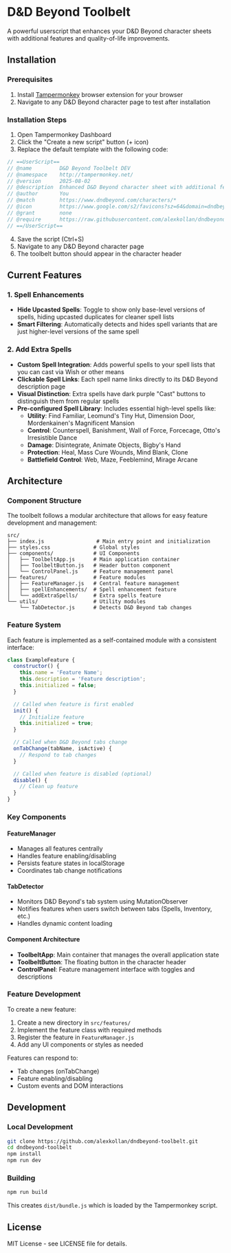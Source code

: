 # D&D Beyond Toolbelt

A powerful userscript that enhances your D&D Beyond character sheets with additional features and quality-of-life improvements.

## Installation

### Prerequisites
1. Install [Tampermonkey](https://www.tampermonkey.net/) browser extension for your browser
2. Navigate to any D&D Beyond character page to test after installation

### Installation Steps
1. Open Tampermonkey Dashboard
2. Click the "Create a new script" button (+ icon)
3. Replace the default template with the following code:

```javascript
// ==UserScript==
// @name         D&D Beyond Toolbelt DEV
// @namespace    http://tampermonkey.net/
// @version      2025-08-02
// @description  Enhanced D&D Beyond character sheet with additional features
// @author       You
// @match        https://www.dndbeyond.com/characters/*
// @icon         https://www.google.com/s2/favicons?sz=64&domain=dndbeyond.com
// @grant        none
// @require      https://raw.githubusercontent.com/alexkollan/dndbeyond-toolbelt/refs/heads/main/dist/bundle.js
// ==/UserScript==
```

4. Save the script (Ctrl+S)
5. Navigate to any D&D Beyond character page
6. The toolbelt button should appear in the character header

## Current Features

### 1. Spell Enhancements
- **Hide Upcasted Spells**: Toggle to show only base-level versions of spells, hiding upcasted duplicates for cleaner spell lists
- **Smart Filtering**: Automatically detects and hides spell variants that are just higher-level versions of the same spell

### 2. Add Extra Spells
- **Custom Spell Integration**: Adds powerful spells to your spell lists that you can cast via Wish or other means
- **Clickable Spell Links**: Each spell name links directly to its D&D Beyond description page
- **Visual Distinction**: Extra spells have dark purple "Cast" buttons to distinguish them from regular spells
- **Pre-configured Spell Library**: Includes essential high-level spells like:
  - **Utility**: Find Familiar, Leomund's Tiny Hut, Dimension Door, Mordenkainen's Magnificent Mansion
  - **Control**: Counterspell, Banishment, Wall of Force, Forcecage, Otto's Irresistible Dance
  - **Damage**: Disintegrate, Animate Objects, Bigby's Hand
  - **Protection**: Heal, Mass Cure Wounds, Mind Blank, Clone
  - **Battlefield Control**: Web, Maze, Feeblemind, Mirage Arcane

## Architecture

### Component Structure
The toolbelt follows a modular architecture that allows for easy feature development and management:

```
src/
├── index.js                 # Main entry point and initialization
├── styles.css              # Global styles
├── components/             # UI Components
│   ├── ToolbeltApp.js      # Main application container
│   ├── ToolbeltButton.js   # Header button component
│   └── ControlPanel.js     # Feature management panel
├── features/               # Feature modules
│   ├── FeatureManager.js   # Central feature management
│   ├── spellEnhancements/  # Spell enhancement feature
│   └── addExtraSpells/     # Extra spells feature
└── utils/                  # Utility modules
    └── TabDetector.js      # Detects D&D Beyond tab changes
```

### Feature System
Each feature is implemented as a self-contained module with a consistent interface:

```javascript
class ExampleFeature {
  constructor() {
    this.name = 'Feature Name';
    this.description = 'Feature description';
    this.initialized = false;
  }

  // Called when feature is first enabled
  init() {
    // Initialize feature
    this.initialized = true;
  }

  // Called when D&D Beyond tabs change
  onTabChange(tabName, isActive) {
    // Respond to tab changes
  }

  // Called when feature is disabled (optional)
  disable() {
    // Clean up feature
  }
}
```

### Key Components

#### FeatureManager
- Manages all features centrally
- Handles feature enabling/disabling
- Persists feature states in localStorage
- Coordinates tab change notifications

#### TabDetector
- Monitors D&D Beyond's tab system using MutationObserver
- Notifies features when users switch between tabs (Spells, Inventory, etc.)
- Handles dynamic content loading

#### Component Architecture
- **ToolbeltApp**: Main container that manages the overall application state
- **ToolbeltButton**: The floating button in the character header
- **ControlPanel**: Feature management interface with toggles and descriptions

### Feature Development
To create a new feature:

1. Create a new directory in `src/features/`
2. Implement the feature class with required methods
3. Register the feature in `FeatureManager.js`
4. Add any UI components or styles as needed

Features can respond to:
- Tab changes (onTabChange)
- Feature enabling/disabling
- Custom events and DOM interactions

## Development

### Local Development
```bash
git clone https://github.com/alexkollan/dndbeyond-toolbelt.git
cd dndbeyond-toolbelt
npm install
npm run dev
```

### Building
```bash
npm run build
```

This creates `dist/bundle.js` which is loaded by the Tampermonkey script.

## License

MIT License - see LICENSE file for details.
